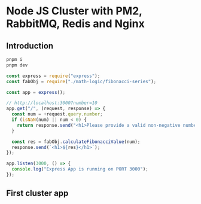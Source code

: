 # Node JS Cluster with PM2, RabbitMQ, Redis and Nginx

## Introduction

```sh
pnpm i
pnpm dev
```

```js
const express = require("express");
const fabObj = require("./math-logic/fibonacci-series");

const app = express();

// http://localhost:3000?number=10
app.get("/", (request, response) => {
  const num = +request.query.number;
  if (isNaN(num) || num < 0) {
    return response.send("<h1>Please provide a valid non-negative number</h1>");
  }

  const res = fabObj.calculateFibonacciValue(num);
  response.send(`<h1>${res}</h1>`);
});

app.listen(3000, () => {
  console.log("Express App is running on PORT 3000");
});
```

## First cluster app

###
